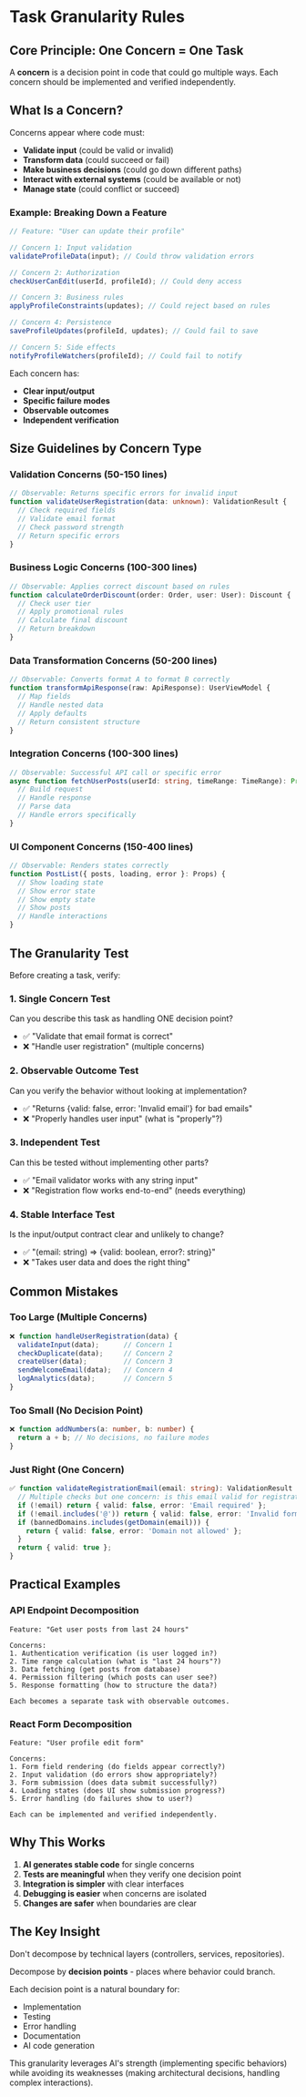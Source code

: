 # Task Granularity Rules

## Core Principle: One Concern = One Task

A **concern** is a decision point in code that could go multiple ways. Each concern should be implemented and verified independently.

## What Is a Concern?

Concerns appear where code must:
- **Validate input** (could be valid or invalid)
- **Transform data** (could succeed or fail)
- **Make business decisions** (could go down different paths)
- **Interact with external systems** (could be available or not)
- **Manage state** (could conflict or succeed)

### Example: Breaking Down a Feature
```typescript
// Feature: "User can update their profile"

// Concern 1: Input validation
validateProfileData(input); // Could throw validation errors

// Concern 2: Authorization  
checkUserCanEdit(userId, profileId); // Could deny access

// Concern 3: Business rules
applyProfileConstraints(updates); // Could reject based on rules

// Concern 4: Persistence
saveProfileUpdates(profileId, updates); // Could fail to save

// Concern 5: Side effects
notifyProfileWatchers(profileId); // Could fail to notify
```

Each concern has:
- **Clear input/output**
- **Specific failure modes**
- **Observable outcomes**
- **Independent verification**

## Size Guidelines by Concern Type

### Validation Concerns (50-150 lines)
```typescript
// Observable: Returns specific errors for invalid input
function validateUserRegistration(data: unknown): ValidationResult {
  // Check required fields
  // Validate email format
  // Check password strength
  // Return specific errors
}
```

### Business Logic Concerns (100-300 lines)
```typescript
// Observable: Applies correct discount based on rules
function calculateOrderDiscount(order: Order, user: User): Discount {
  // Check user tier
  // Apply promotional rules
  // Calculate final discount
  // Return breakdown
}
```

### Data Transformation Concerns (50-200 lines)
```typescript
// Observable: Converts format A to format B correctly
function transformApiResponse(raw: ApiResponse): UserViewModel {
  // Map fields
  // Handle nested data
  // Apply defaults
  // Return consistent structure
}
```

### Integration Concerns (100-300 lines)
```typescript
// Observable: Successful API call or specific error
async function fetchUserPosts(userId: string, timeRange: TimeRange): Promise<Post[]> {
  // Build request
  // Handle response
  // Parse data
  // Handle errors specifically
}
```

### UI Component Concerns (150-400 lines)
```typescript
// Observable: Renders states correctly
function PostList({ posts, loading, error }: Props) {
  // Show loading state
  // Show error state
  // Show empty state
  // Show posts
  // Handle interactions
}
```

## The Granularity Test

Before creating a task, verify:

### 1. Single Concern Test
Can you describe this task as handling ONE decision point?
- ✅ "Validate that email format is correct"
- ❌ "Handle user registration" (multiple concerns)

### 2. Observable Outcome Test
Can you verify the behavior without looking at implementation?
- ✅ "Returns {valid: false, error: 'Invalid email'} for bad emails"
- ❌ "Properly handles user input" (what is "properly"?)

### 3. Independent Test
Can this be tested without implementing other parts?
- ✅ "Email validator works with any string input"
- ❌ "Registration flow works end-to-end" (needs everything)

### 4. Stable Interface Test
Is the input/output contract clear and unlikely to change?
- ✅ "(email: string) => {valid: boolean, error?: string}"
- ❌ "Takes user data and does the right thing"

## Common Mistakes

### Too Large (Multiple Concerns)
```typescript
❌ function handleUserRegistration(data) {
  validateInput(data);      // Concern 1
  checkDuplicate(data);     // Concern 2  
  createUser(data);         // Concern 3
  sendWelcomeEmail(data);   // Concern 4
  logAnalytics(data);       // Concern 5
}
```

### Too Small (No Decision Point)
```typescript
❌ function addNumbers(a: number, b: number) {
  return a + b; // No decisions, no failure modes
}
```

### Just Right (One Concern)
```typescript
✅ function validateRegistrationEmail(email: string): ValidationResult {
  // Multiple checks but one concern: is this email valid for registration?
  if (!email) return { valid: false, error: 'Email required' };
  if (!email.includes('@')) return { valid: false, error: 'Invalid format' };
  if (bannedDomains.includes(getDomain(email))) {
    return { valid: false, error: 'Domain not allowed' };
  }
  return { valid: true };
}
```

## Practical Examples

### API Endpoint Decomposition
```
Feature: "Get user posts from last 24 hours"

Concerns:
1. Authentication verification (is user logged in?)
2. Time range calculation (what is "last 24 hours"?)
3. Data fetching (get posts from database)
4. Permission filtering (which posts can user see?)
5. Response formatting (how to structure the data?)

Each becomes a separate task with observable outcomes.
```

### React Form Decomposition
```
Feature: "User profile edit form"

Concerns:
1. Form field rendering (do fields appear correctly?)
2. Input validation (do errors show appropriately?)
3. Form submission (does data submit successfully?)
4. Loading states (does UI show submission progress?)
5. Error handling (do failures show to user?)

Each can be implemented and verified independently.
```

## Why This Works

1. **AI generates stable code** for single concerns
2. **Tests are meaningful** when they verify one decision point
3. **Integration is simpler** with clear interfaces
4. **Debugging is easier** when concerns are isolated
5. **Changes are safer** when boundaries are clear

## The Key Insight

Don't decompose by technical layers (controllers, services, repositories).

Decompose by **decision points** - places where behavior could branch.

Each decision point is a natural boundary for:
- Implementation
- Testing  
- Error handling
- Documentation
- AI code generation

This granularity leverages AI's strength (implementing specific behaviors) while avoiding its weaknesses (making architectural decisions, handling complex interactions).